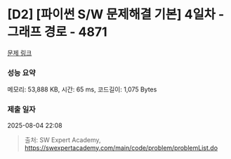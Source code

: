 # [D2] [파이썬 S/W 문제해결 기본] 4일차 - 그래프 경로 - 4871 

[문제 링크](https://swexpertacademy.com/main/code/problem/problemDetail.do?contestProbId=AWTQaUvqQdUDFAVT) 

### 성능 요약

메모리: 53,888 KB, 시간: 65 ms, 코드길이: 1,075 Bytes

### 제출 일자

2025-08-04 22:08



> 출처: SW Expert Academy, https://swexpertacademy.com/main/code/problem/problemList.do